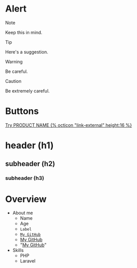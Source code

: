 # Alert
> [!NOTE]
> Keep this in mind.

> [!TIP]
> Here's a suggestion.

> [!WARNING]
> Be careful.

> [!CAUTION]
> Be extremely careful.

# Buttons
<a href="https://github.com/DESTINATION/URL?ref_cta=CTA+NAME&ref_loc=LOCATION&ref_page=docs" target="_blank" class="btn btn-primary mt-3 mr-3 no-underline"><span>Try PRODUCT NAME</span> {% octicon "link-external" height:16 %}</a>


# header (h1)
## subheader (h2)
### subheader (h3)
# Overview
- About me
    - Name
    - Age
    - `Label`
    - [`My GitHub`](https://github.com/haudevw3/mygithub/)
    - [My GitHub](https://github.com/haudevw3/mygithub/)
    - "[My GitHub](https://github.com/haudevw3/mygithub/)"
- Skills
    - PHP
    - Laravel
